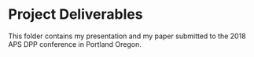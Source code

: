 # Project Deliverables
This folder contains my presentation and my paper submitted to the 2018 APS DPP conference in Portland Oregon. 

